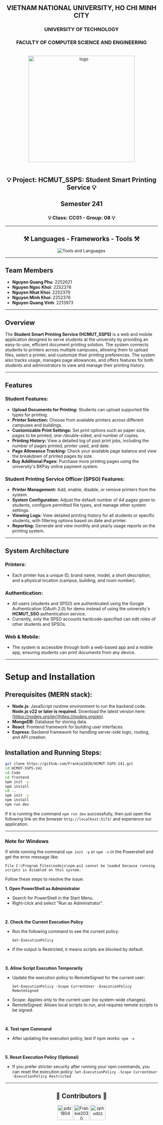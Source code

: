 <div align="center">
  
  <h2>VIETNAM NATIONAL UNIVERSITY, HO CHI MINH CITY</h2>
  <h3>UNIVERSITY OF TECHNOLOGY</h3>
  <h3>FACULTY OF COMPUTER SCIENCE AND ENGINEERING</h3>
  
  <br />
  
  <img src="https://hcmut.edu.vn/img/nhanDienThuongHieu/01_logobachkhoasang.png" alt="logo" style="width: 350px; height: auto;">
  
  <br />
  <br />

</div>

<h2 align="center">💡 Project: HCMUT_SSPS: Student Smart Printing Service 💡</h2>
<h2 align="center">Semester 241</h2>
<h3 align="center">💡 Class: CC01 - Group: 08  💡</h2>


---

<h2 align="center">⚒️ Languages - Frameworks - Tools ⚒️</h2>

<div align="center">
  <img src="https://skillicons.dev/icons?i=html,css,javascript,vite,react,nodejs,vscode,github,git,md" alt="Tools and Languages" />
</div>

---

## Team Members

- **Nguyen Quang Phu**: 2252621
- **Nguyen Ngoc Khoi**: 2252378
- **Nguyen Nhat Khoi**: 2252379
- **Nguyen Minh Khoi**: 2252376
- **Nguyen Quang Vinh**: 2213973

---

<!-- <h2 align="center">📂 Dataset Links for Kaggle Notebooks 📂</h2>

<div align="center">
  <a href="https://www.kaggle.com/datasets/zphudzz/dath-pdz">Dataset 1: final_dataset_v1_afternb1.csv</a><br />
  <a href="https://www.kaggle.com/datasets/zphudzz/pdz-dath-ds">Dataset 2: output_w2v.txt</a>
</div> -->

<!-- <h2 align="center">💾 File Structure for Local Work 💾</h2>

<div align="center">
  If you want to download the datasets to work locally, here's the suggested way to arrange the files:
  <br /><br />
  <img src="Capture.PNG" alt="File Structure" style="width: 350px; height: auto;">
</div> -->

## Overview

The **Student Smart Printing Service (HCMUT_SSPS)** is a web and mobile application designed to serve students at the university by providing an easy-to-use, efficient document printing solution. The system connects students to printers across multiple campuses, allowing them to upload files, select a printer, and customize their printing preferences. The system also tracks usage, manages page allowances, and offers features for both students and administrators to view and manage their printing history.

---

## Features

### Student Features:
- **Upload Documents for Printing:** Students can upload supported file types for printing.
- **Printer Selection:** Choose from available printers across different campuses and buildings.
- **Customizable Print Settings:** Set print options such as paper size, pages to be printed, one-/double-sided, and number of copies.
- **Printing History:** View a detailed log of past print jobs, including the number of pages printed, printer used, and date.
- **Page Allowance Tracking:** Check your available page balance and view the breakdown of printed pages by size.
- **Buy Additional Pages:** Purchase more printing pages using the university's BKPay online payment system.
  
### Student Printing Service Officer (SPSO) Features:
- **Printer Management:** Add, enable, disable, or remove printers from the system.
- **System Configuration:** Adjust the default number of A4 pages given to students, configure permitted file types, and manage other system settings.
- **Viewing Logs:** View detailed printing history for all students or specific students, with filtering options based on date and printer.
- **Reporting:** Generate and view monthly and yearly usage reports on the printing system.
  
---

## System Architecture

### Printers:
- Each printer has a unique ID, brand name, model, a short description, and a physical location (campus, building, and room number).

### Authentication:
- All users (students and SPSO) are authenticated using the Google Authentication (OAuth 2.0) for demo instead of using the university's **HCMUT_SSO** authentication service.
- Currently, only the SPSO accounts hardcode-specified can edit roles of other students and SPSOs.

### Web & Mobile:
- The system is accessible through both a web-based app and a mobile app, ensuring students can print documents from any device.

---

# Setup and Installation

## Prerequisites (MERN stack):
- **Node.js**: JavaScript runtime environment to run the backend code. **Node.js v22 or later is required.** Download the latest version here: [https://nodejs.org/en](https://nodejs.org/en).
- **MongoDB**: Database for storing data.
- **React**: Frontend framework for building user interfaces.
- **Express**: Backend framework for handling server-side logic, routing, and API creation.

## Installation and Running Steps:

```bash
git clone https://github.com/Frankie2030/HCMUT-SSPS-241.git
cd HCMUT-SSPS-241
cd Code
cd frontend
npm init -y
npm install
cd ..
npm init -y
npm install
npm run dev
```

If it is running the command `npm run dev` successfully, then just open the following link on the browser `http://localhost:5173/` and experience our application.

---
### Note for Windows
If while running the command ```npm init -y``` or `npm -v` in the Powershell and get the error message like:
```
File C:\Program Files\nodejs\npm.ps1 cannot be loaded because running scripts is disabled on this system.
```

Follow these steps to resolve the issue:

**1️. Open PowerShell as Administrator**
- Search for PowerShell in the Start Menu.
- Right-click and select "Run as Administrator".

<br>

**2️. Check the Current Execution Policy**
- Run the following command to see the current policy:
  ```
  Get-ExecutionPolicy
  ```
- If the output is Restricted, it means scripts are blocked by default.

<br>

**3️. Allow Script Execution Temporarily**
- Update the execution policy to RemoteSigned for the current user:
  ```
  Set-ExecutionPolicy -Scope CurrentUser -ExecutionPolicy RemoteSigned
  ```
- Scope: Applies only to the current user (no system-wide changes).
- RemoteSigned: Allows local scripts to run, and requires remote scripts to be signed.

<br>

**4. Test npm Command**
- After updating the execution policy, test if npm works:
  `npm -v`

<br>

**5. Reset Execution Policy (Optional)**
- If you prefer stricter security after running your npm commands, you can reset the execution policy:
  `Set-ExecutionPolicy -Scope CurrentUser -ExecutionPolicy Restricted`

---

<h2 align="center">💟 Contributors 💟</h2>

<div align="center">
  <a href="https://github.com/pdz1804"><img src="https://avatars.githubusercontent.com/u/123137268?v=4" title="pdz1804" width="50" height="50"></a>
  <a href="https://github.com/Frankie2030"><img src="https://avatars.githubusercontent.com/u/144931593?v=4" title="Frankie2030" width="50" height="50"></a>
  <a href="https://github.com/zphudzz"><img src="https://avatars.githubusercontent.com/u/121038510?v=4" title="zphudzz" width="50" height="50"></a>
</div>
